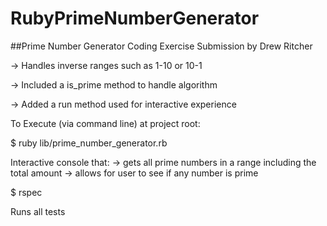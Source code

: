 # RubyPrimeNumberGenerator

##Prime Number Generator Coding Exercise Submission by Drew Ritcher

-> Handles inverse ranges such as 1-10 or 10-1

-> Included a is_prime method to handle algorithm

-> Added a run method used for interactive experience


To Execute (via command line) at project root:

$ ruby lib/prime_number_generator.rb

Interactive console that:
	-> gets all prime numbers in a range including the total amount
	-> allows for user to see if any number is prime


$ rspec

Runs all tests